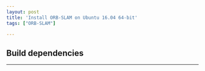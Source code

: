 ```yaml
---
layout: post
title: 'Install ORB-SLAM on Ubuntu 16.04 64-bit'
tags: ["ORB-SLAM"]

---
```


## Build dependencies

---
